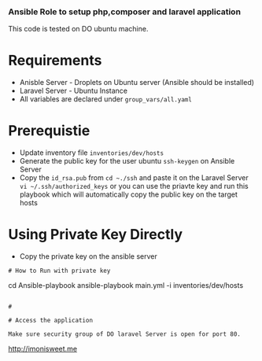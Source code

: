 ### Ansible Role to setup php,composer and laravel application

This code is tested on DO ubuntu machine.

# Requirements
  - Anisble Server - Droplets on Ubuntu server (Ansible should be installed)
  - Laravel Server -  Ubuntu Instance
  - All variables are declared under `group_vars/all.yaml`

# Prerequistie
  - Update inventory file `inventories/dev/hosts`
  - Generate the public key for the user ubuntu `ssh-keygen` on Ansible Server
  - Copy the `id_rsa.pub` from `cd ~./ssh` and paste it on the Laravel Server `vi ~/.ssh/authorized_keys` or you can use the priavte key and run this playbook which will automatically copy the public key on the target hosts

# Using Private Key Directly

- Copy the private key on the ansible server

```
# How to Run with private key
```
cd Ansible-playbook
ansible-playbook main.yml -i inventories/dev/hosts 

```

# 

# Access the application

Make sure security group of DO laravel Server is open for port 80.

```
http://imonisweet.me

```

